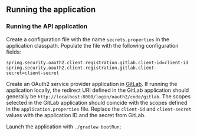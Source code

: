 ## Running the application

### Running the API application
Create a configuration file with the name `secrets.properties` in the application classpath.
Populate the file with the following configuration fields:

```
spring.security.oauth2.client.registration.gitlab.client-id=client-id
spring.security.oauth2.client.registration.gitlab.client-secret=client-secret
```
Create an OAuth2 service provider application in [GitLab](https://docs.gitlab.com/ee/integration/oauth_provider.html#create-a-user-owned-application).
If running the application locally, the redirect URI defined in the GitLab application should generally be `http://localhost:8080/login/oauth2/code/gitlab`.
The scopes selected in the GitLab application should coincide with the scopes defined in the `application.properties` file.
Replace the `client-id` and `client-secret` values with the application ID and the secret from GitLab.

Launch the application with `./gradlew bootRun`;
